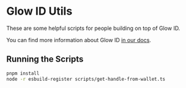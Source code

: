 # Glow ID Utils

These are some helpful scripts for people building on top of Glow ID.

You can find more information about Glow ID [in our docs](https://docs.glow.app).

## Running the Scripts

```sh
pnpm install
node -r esbuild-register scripts/get-handle-from-wallet.ts
```
